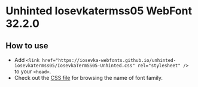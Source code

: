 # Unhinted Iosevkatermss05 WebFont 32.2.0

## How to use

- Add `<link href="https://iosevka-webfonts.github.io/unhinted-iosevkatermss05/IosevkaTermSS05-Unhinted.css" rel="stylesheet" />` to your `<head>`.
- Check out the [CSS file](./IosevkaTermSS05-Unhinted.css) for browsing the name of font family.
